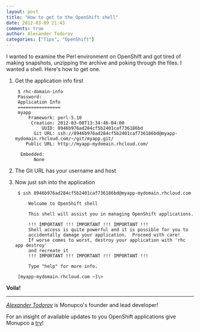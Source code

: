 ```yaml
---
layout: post
title: "How to get to the OpenShift shell"
date: 2012-03-09 21:43
comments: true
author: Alexander Todorov
categories: ["Tips", "OpenShift"]
---
```


I wanted to examine the Perl environment on OpenShift and got tired of making snapshots,
unzipping the archive and poking through the files. I wanted a shell. Here's how to get one.

1. Get the application info first

        $ rhc-domain-info 
        Password: 
        Application Info
        ================
        myapp
            Framework: perl-5.10
             Creation: 2012-03-08T13:34:46-04:00
                 UUID: 8946b976ad284cf5b2401caf736186bd
              Git URL: ssh://8946b976ad284cf5b2401caf736186bd@myapp-mydomain.rhcloud.com/~/git/myapp.git/
           Public URL: http://myapp-mydomain.rhcloud.com/
        
         Embedded: 
              None

1. The Git URL has your username and host

1. Now just ssh into the application

        $ ssh 8946b976ad284cf5b2401caf736186bd@myapp-mydomain.rhcloud.com
        
            Welcome to OpenShift shell
        
            This shell will assist you in managing OpenShift applications.
        
            !!! IMPORTANT !!! IMPORTANT !!! IMPORTANT !!!
            Shell access is quite powerful and it is possible for you to
            accidentally damage your application.  Proceed with care!
            If worse comes to worst, destroy your application with 'rhc app destroy'
            and recreate it
            !!! IMPORTANT !!! IMPORTANT !!! IMPORTANT !!!
        
            Type "help" for more info.
        
        [myapp-mydomain.rhcloud.com ~]\> 

**Voila!**

---------------------------------------------------------------------------------

[*Alexander Todorov*](http://about.me/atodorov) is Monupco's founder and lead developer!

For an insight of available updates to you OpenShift applications give
Monupco a [try](https://monupco-otb.rhcloud.com/applications/mine/)!
